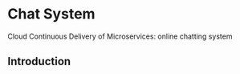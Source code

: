 # Chat System

Cloud Continuous Delivery of Microservices: online chatting system

## Introduction

